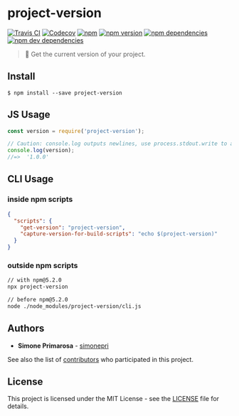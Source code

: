 # project-version
[![Travis CI](https://travis-ci.org/simonepri/project-version.svg?branch=master)](https://travis-ci.org/simonepri/project-version) [![Codecov](https://img.shields.io/codecov/c/github/simonepri/project-version/master.svg)](https://codecov.io/gh/simonepri/project-version) [![npm](https://img.shields.io/npm/dm/project-version.svg)](https://www.npmjs.com/package/project-version) [![npm version](https://img.shields.io/npm/v/project-version.svg)](https://www.npmjs.com/package/project-version) [![npm dependencies](https://david-dm.org/simonepri/project-version.svg)](https://david-dm.org/simonepri/project-version) [![npm dev dependencies](https://david-dm.org/simonepri/project-version/dev-status.svg)](https://david-dm.org/simonepri/project-version#info=devDependencies)
> 👀 Get the current version of your project.

## Install

```
$ npm install --save project-version
```

## JS Usage
```js
const version = require('project-version');

// Caution: console.log outputs newlines, use process.stdout.write to avoid whitespaces
console.log(version);
//=>  '1.0.0'
```

## CLI Usage

### inside npm scripts
```json
{
  "scripts": {
    "get-version": "project-version",
    "capture-version-for-build-scripts": "echo $(project-version)"
  }
}
```

### outside npm scripts
```bash
// with npm@5.2.0
npx project-version

// before npm@5.2.0
node ./node_modules/project-version/cli.js
```

## Authors
* **Simone Primarosa** - [simonepri](https://github.com/simonepri)

See also the list of [contributors](https://github.com/simonepri/project-version/contributors) who participated in this project.

## License
This project is licensed under the MIT License - see the [LICENSE](LICENSE) file for details.
